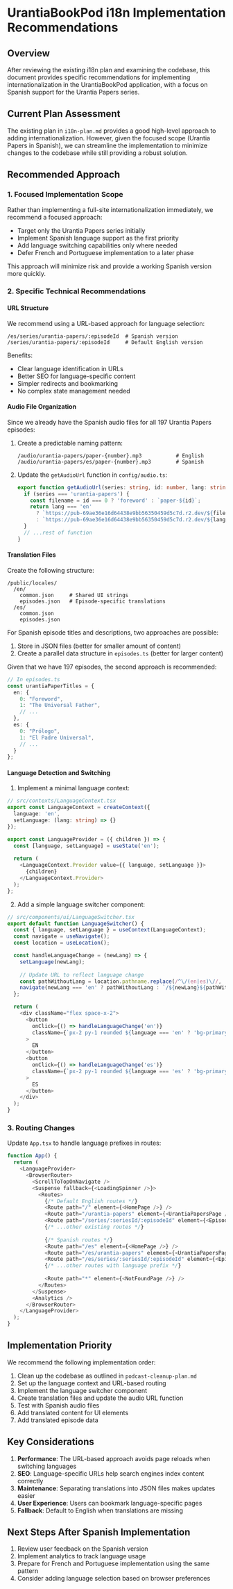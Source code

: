 # UrantiaBookPod i18n Implementation Recommendations

## Overview

After reviewing the existing i18n plan and examining the codebase, this document provides specific recommendations for implementing internationalization in the UrantiaBookPod application, with a focus on Spanish support for the Urantia Papers series.

## Current Plan Assessment

The existing plan in `i18n-plan.md` provides a good high-level approach to adding internationalization. However, given the focused scope (Urantia Papers in Spanish), we can streamline the implementation to minimize changes to the codebase while still providing a robust solution.

## Recommended Approach

### 1. Focused Implementation Scope

Rather than implementing a full-site internationalization immediately, we recommend a focused approach:

- Target only the Urantia Papers series initially
- Implement Spanish language support as the first priority
- Add language switching capabilities only where needed
- Defer French and Portuguese implementation to a later phase

This approach will minimize risk and provide a working Spanish version more quickly.

### 2. Specific Technical Recommendations

#### URL Structure

We recommend using a URL-based approach for language selection:

```
/es/series/urantia-papers/:episodeId  # Spanish version
/series/urantia-papers/:episodeId     # Default English version
```

Benefits:
- Clear language identification in URLs
- Better SEO for language-specific content
- Simpler redirects and bookmarking
- No complex state management needed

#### Audio File Organization

Since we already have the Spanish audio files for all 197 Urantia Papers episodes:

1. Create a predictable naming pattern:
   ```
   /audio/urantia-papers/paper-{number}.mp3           # English
   /audio/urantia-papers/es/paper-{number}.mp3        # Spanish
   ```

2. Update the `getAudioUrl` function in `config/audio.ts`:
   ```typescript
   export function getAudioUrl(series: string, id: number, lang: string = 'en'): string {
     if (series === 'urantia-papers') {
       const filename = id === 0 ? 'foreword' : `paper-${id}`;
       return lang === 'en' 
         ? `https://pub-69ae36e16d64438e9bb56350459d5c7d.r2.dev/${filename}.mp3`
         : `https://pub-69ae36e16d64438e9bb56350459d5c7d.r2.dev/${lang}/${filename}.mp3`;
     }
     // ...rest of function
   }
   ```

#### Translation Files

Create the following structure:

```
/public/locales/
  /en/
    common.json     # Shared UI strings
    episodes.json   # Episode-specific translations
  /es/
    common.json
    episodes.json
```

For Spanish episode titles and descriptions, two approaches are possible:
1. Store in JSON files (better for smaller amount of content)
2. Create a parallel data structure in `episodes.ts` (better for larger content)

Given that we have 197 episodes, the second approach is recommended:

```typescript
// In episodes.ts
const urantiaPaperTitles = {
  en: {
    0: "Foreword",
    1: "The Universal Father",
    // ...
  },
  es: {
    0: "Prólogo",
    1: "El Padre Universal",
    // ...
  }
};
```

#### Language Detection and Switching

1. Implement a minimal language context:

```typescript
// src/contexts/LanguageContext.tsx
export const LanguageContext = createContext({
  language: 'en',
  setLanguage: (lang: string) => {}
});

export const LanguageProvider = ({ children }) => {
  const [language, setLanguage] = useState('en');
  
  return (
    <LanguageContext.Provider value={{ language, setLanguage }}>
      {children}
    </LanguageContext.Provider>
  );
};
```

2. Add a simple language switcher component:

```typescript
// src/components/ui/LanguageSwitcher.tsx
export default function LanguageSwitcher() {
  const { language, setLanguage } = useContext(LanguageContext);
  const navigate = useNavigate();
  const location = useLocation();

  const handleLanguageChange = (newLang) => {
    setLanguage(newLang);
    
    // Update URL to reflect language change
    const pathWithoutLang = location.pathname.replace(/^\/(en|es)\//, '/');
    navigate(newLang === 'en' ? pathWithoutLang : `/${newLang}${pathWithoutLang}`);
  };

  return (
    <div className="flex space-x-2">
      <button 
        onClick={() => handleLanguageChange('en')}
        className={`px-2 py-1 rounded ${language === 'en' ? 'bg-primary text-white' : 'bg-gray-200'}`}
      >
        EN
      </button>
      <button 
        onClick={() => handleLanguageChange('es')}
        className={`px-2 py-1 rounded ${language === 'es' ? 'bg-primary text-white' : 'bg-gray-200'}`}
      >
        ES
      </button>
    </div>
  );
}
```

### 3. Routing Changes

Update `App.tsx` to handle language prefixes in routes:

```typescript
function App() {
  return (
    <LanguageProvider>
      <BrowserRouter>
        <ScrollToTopOnNavigate />
        <Suspense fallback={<LoadingSpinner />}>
          <Routes>
            {/* Default English routes */}
            <Route path="/" element={<HomePage />} />
            <Route path="/urantia-papers" element={<UrantiaPapersPage />} />
            <Route path="/series/:seriesId/:episodeId" element={<EpisodePage />} />
            {/* ...other existing routes */}
            
            {/* Spanish routes */}
            <Route path="/es" element={<HomePage />} />
            <Route path="/es/urantia-papers" element={<UrantiaPapersPage />} />
            <Route path="/es/series/:seriesId/:episodeId" element={<EpisodePage />} />
            {/* ...other routes with language prefix */}
            
            <Route path="*" element={<NotFoundPage />} />
          </Routes>
        </Suspense>
        <Analytics />
      </BrowserRouter>
    </LanguageProvider>
  );
}
```

## Implementation Priority

We recommend the following implementation order:

1. Clean up the codebase as outlined in `podcast-cleanup-plan.md`
2. Set up the language context and URL-based routing
3. Implement the language switcher component
4. Create translation files and update the audio URL function
5. Test with Spanish audio files
6. Add translated content for UI elements
7. Add translated episode data

## Key Considerations

1. **Performance**: The URL-based approach avoids page reloads when switching languages
2. **SEO**: Language-specific URLs help search engines index content correctly
3. **Maintenance**: Separating translations into JSON files makes updates easier
4. **User Experience**: Users can bookmark language-specific pages
5. **Fallback**: Default to English when translations are missing

## Next Steps After Spanish Implementation

1. Review user feedback on the Spanish version
2. Implement analytics to track language usage
3. Prepare for French and Portuguese implementation using the same pattern
4. Consider adding language selection based on browser preferences